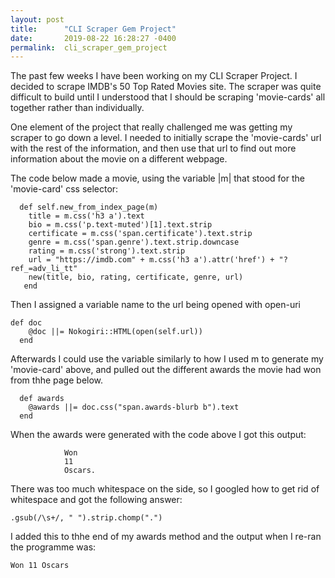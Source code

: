 ```yaml
---
layout: post
title:      "CLI Scraper Gem Project"
date:       2019-08-22 16:28:27 -0400
permalink:  cli_scraper_gem_project
---
```



The past few weeks I have been working on my CLI Scraper Project. I decided to scrape IMDB's 50 Top Rated Movies site. The scraper was quite difficult to build until I understood that I should be scraping 'movie-cards' all together rather than individually. 

One element of the project that really challenged me was getting my scraper to go down a level. I needed to initially scrape the 'movie-cards' url with the rest of the information, and then use that url to find out more information about the movie on a different webpage. 

The code below made a movie, using the variable |m| that stood for the 'movie-card' css selector:

```
  def self.new_from_index_page(m)
    title = m.css('h3 a').text
    bio = m.css('p.text-muted')[1].text.strip
    certificate = m.css('span.certificate').text.strip
    genre = m.css('span.genre').text.strip.downcase
    rating = m.css('strong').text.strip
    url = "https://imdb.com" + m.css('h3 a').attr('href') + "?ref_=adv_li_tt"
    new(title, bio, rating, certificate, genre, url)
   end
```

Then I assigned a variable name to the url being opened with open-uri 

```
def doc
    @doc ||= Nokogiri::HTML(open(self.url))
  end
```

Afterwards I could use the variable similarly to how I used m to generate my 'movie-card' above, and pulled out the different awards the movie had won from thhe page below. 

```
  def awards
    @awards ||= doc.css("span.awards-blurb b").text
  end
```

When the awards were generated with the code above I got this output: 

```
            Won
            11
            Oscars.
```

There was too much whitespace on the side, so I googled how to get rid of whitespace and got the following answer:

```
.gsub(/\s+/, " ").strip.chomp(".")
```

I added this to thhe end of my awards method and the output when I re-ran the programme was:

```
Won 11 Oscars
```


